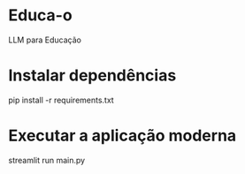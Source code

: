 # Educa-o
LLM para Educação

# Instalar dependências
pip install -r requirements.txt

# Executar a aplicação moderna
streamlit run main.py